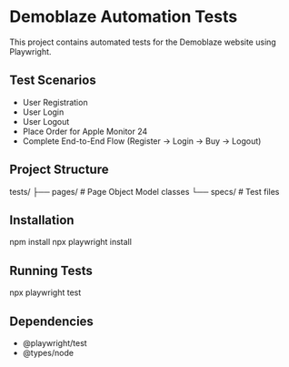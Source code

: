 # Demoblaze Automation Tests

This project contains automated tests for the Demoblaze website using Playwright.

## Test Scenarios
- User Registration
- User Login
- User Logout
- Place Order for Apple Monitor 24
- Complete End-to-End Flow (Register → Login → Buy → Logout)

## Project Structure
tests/
├── pages/   # Page Object Model classes
└── specs/   # Test files

## Installation
npm install
npx playwright install

## Running Tests
npx playwright test

## Dependencies
- @playwright/test
- @types/node


